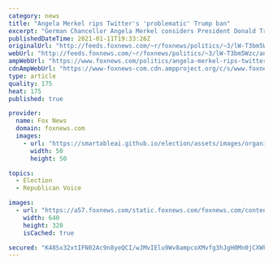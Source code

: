 ```yaml
---
category: news
title: "Angela Merkel rips Twitter's 'problematic' Trump ban"
excerpt: "German Chancellor Angela Merkel considers President Donald Trump's eviction from Twitter by the company \"problematic,\" her spokesman said Monday."
publishedDateTime: 2021-01-11T19:33:26Z
originalUrl: "http://feeds.foxnews.com/~r/foxnews/politics/~3/lW-T3bm5Wzc/angela-merkel-rips-twitters-problematic-trump-ban"
webUrl: "http://feeds.foxnews.com/~r/foxnews/politics/~3/lW-T3bm5Wzc/angela-merkel-rips-twitters-problematic-trump-ban"
ampWebUrl: "https://www.foxnews.com/politics/angela-merkel-rips-twitters-problematic-trump-ban.amp"
cdnAmpWebUrl: "https://www-foxnews-com.cdn.ampproject.org/c/s/www.foxnews.com/politics/angela-merkel-rips-twitters-problematic-trump-ban.amp"
type: article
quality: 175
heat: 175
published: true

provider:
  name: Fox News
  domain: foxnews.com
  images:
    - url: "https://smartableai.github.io/election/assets/images/organizations/foxnews.com-50x50.jpg"
      width: 50
      height: 50

topics:
  - Election
  - Republican Voice

images:
  - url: "https://a57.foxnews.com/static.foxnews.com/foxnews.com/content/uploads/2021/01/640/320/AP20365599203324.jpg?ve=1&tl=1"
    width: 640
    height: 320
    isCached: true

secured: "K48Sx32xtIFN02Ac9n8yeQCI/wJMvIElu9Wv8ampcoXMvfg3hJgH0Mn0jCXWkUbTyESvPCWVfdbiWuIBcofEcBUmwCYJ4DwHzX+ZucEp9EaH1ZCW1utUtthxSX+L+/cZR87dlrdMKOEhNGZ0cAg+0XaXPkiVTXBTyLAaLEY89qksu90q9ibWSBGYtxI8WCVUCxfEdVSJoEXNc0X/KsnHfPnshx+3XNvvjlkZ0QL/lYAHsNUtEyjXey89hsZisSznDQLbS/HyBT7xLG4HacFV8zIduSe7UosvmahuKJjSvfawWNLa8vh0tjSVgtCSnLZSIBXkhzglcS32B5dI1+zjzZ9Jy8ZljXR6bZN1sTUatzc=;rB0QvY6QMmoYQyhLYZZlCQ=="
---
```


